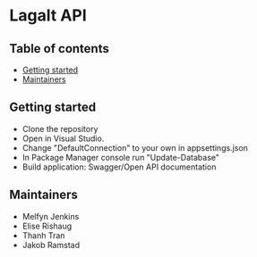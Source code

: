 # Lagalt API 

## Table of contents
- [Getting started](#getting-started) 
- [Maintainers](#maintainers)

## Getting started
- Clone the repository 
- Open in Visual Studio.
- Change "DefaultConnection" to your own in appsettings.json
- In Package Manager console run "Update-Database"
- Build application: Swagger/Open API documentation

## Maintainers
- Melfyn Jenkins
- Elise Rishaug
- Thanh Tran
- Jakob Ramstad
